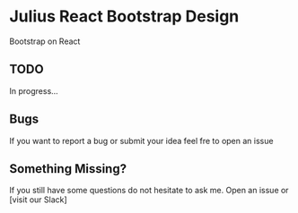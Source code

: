 # Julius React Bootstrap Design
Bootstrap on React

## TODO
In progress...

## Bugs
If you want to report a bug or submit your idea feel fre to open an issue

## Something Missing?
If you still have some questions do not hesitate to ask me. Open an issue or [visit our Slack]
